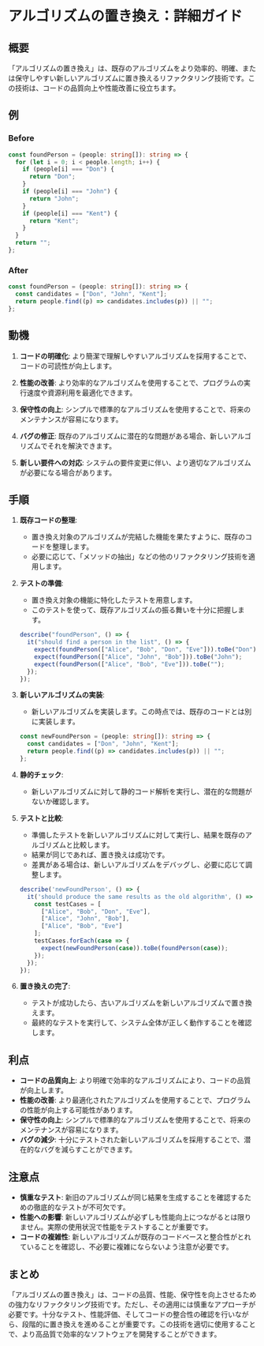 # アルゴリズムの置き換え：詳細ガイド

## 概要

「アルゴリズムの置き換え」は、既存のアルゴリズムをより効率的、明確、または保守しやすい新しいアルゴリズムに置き換えるリファクタリング技術です。この技術は、コードの品質向上や性能改善に役立ちます。

## 例

### Before

```typescript
const foundPerson = (people: string[]): string => {
  for (let i = 0; i < people.length; i++) {
    if (people[i] === "Don") {
      return "Don";
    }
    if (people[i] === "John") {
      return "John";
    }
    if (people[i] === "Kent") {
      return "Kent";
    }
  }
  return "";
};
```

### After

```typescript
const foundPerson = (people: string[]): string => {
  const candidates = ["Don", "John", "Kent"];
  return people.find((p) => candidates.includes(p)) || "";
};
```

## 動機

1. **コードの明確化**: より簡潔で理解しやすいアルゴリズムを採用することで、コードの可読性が向上します。

2. **性能の改善**: より効率的なアルゴリズムを使用することで、プログラムの実行速度や資源利用を最適化できます。

3. **保守性の向上**: シンプルで標準的なアルゴリズムを使用することで、将来のメンテナンスが容易になります。

4. **バグの修正**: 既存のアルゴリズムに潜在的な問題がある場合、新しいアルゴリズムでそれを解決できます。

5. **新しい要件への対応**: システムの要件変更に伴い、より適切なアルゴリズムが必要になる場合があります。

## 手順

1. **既存コードの整理**:

   - 置き換え対象のアルゴリズムが完結した機能を果たすように、既存のコードを整理します。
   - 必要に応じて、「メソッドの抽出」などの他のリファクタリング技術を適用します。

2. **テストの準備**:

   - 置き換え対象の機能に特化したテストを用意します。
   - このテストを使って、既存アルゴリズムの振る舞いを十分に把握します。

   ```typescript
   describe("foundPerson", () => {
     it("should find a person in the list", () => {
       expect(foundPerson(["Alice", "Bob", "Don", "Eve"])).toBe("Don");
       expect(foundPerson(["Alice", "John", "Bob"])).toBe("John");
       expect(foundPerson(["Alice", "Bob", "Eve"])).toBe("");
     });
   });
   ```

3. **新しいアルゴリズムの実装**:

   - 新しいアルゴリズムを実装します。この時点では、既存のコードとは別に実装します。

   ```typescript
   const newFoundPerson = (people: string[]): string => {
     const candidates = ["Don", "John", "Kent"];
     return people.find((p) => candidates.includes(p)) || "";
   };
   ```

4. **静的チェック**:

   - 新しいアルゴリズムに対して静的コード解析を実行し、潜在的な問題がないか確認します。

5. **テストと比較**:

   - 準備したテストを新しいアルゴリズムに対して実行し、結果を既存のアルゴリズムと比較します。
   - 結果が同じであれば、置き換えは成功です。
   - 差異がある場合は、新しいアルゴリズムをデバッグし、必要に応じて調整します。

   ```typescript
   describe('newFoundPerson', () => {
     it('should produce the same results as the old algorithm', () => {
       const testCases = [
         ["Alice", "Bob", "Don", "Eve"],
         ["Alice", "John", "Bob"],
         ["Alice", "Bob", "Eve"]
       ];
       testCases.forEach(case => {
         expect(newFoundPerson(case)).toBe(foundPerson(case));
       });
     });
   });
   ```

6. **置き換えの完了**:
   - テストが成功したら、古いアルゴリズムを新しいアルゴリズムで置き換えます。
   - 最終的なテストを実行して、システム全体が正しく動作することを確認します。

## 利点

- **コードの品質向上**: より明確で効率的なアルゴリズムにより、コードの品質が向上します。
- **性能の改善**: より最適化されたアルゴリズムを使用することで、プログラムの性能が向上する可能性があります。
- **保守性の向上**: シンプルで標準的なアルゴリズムを使用することで、将来のメンテナンスが容易になります。
- **バグの減少**: 十分にテストされた新しいアルゴリズムを採用することで、潜在的なバグを減らすことができます。

## 注意点

- **慎重なテスト**: 新旧のアルゴリズムが同じ結果を生成することを確認するための徹底的なテストが不可欠です。
- **性能への影響**: 新しいアルゴリズムが必ずしも性能向上につながるとは限りません。実際の使用状況で性能をテストすることが重要です。
- **コードの複雑性**: 新しいアルゴリズムが既存のコードベースと整合性がとれていることを確認し、不必要に複雑にならないよう注意が必要です。

## まとめ

「アルゴリズムの置き換え」は、コードの品質、性能、保守性を向上させるための強力なリファクタリング技術です。ただし、その適用には慎重なアプローチが必要です。十分なテスト、性能評価、そしてコードの整合性の確認を行いながら、段階的に置き換えを進めることが重要です。この技術を適切に使用することで、より高品質で効率的なソフトウェアを開発することができます。

